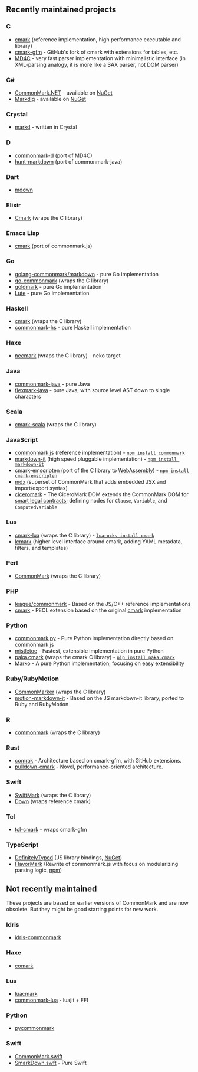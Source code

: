 ## Recently maintained projects

### C

- [cmark](https://github.com/commonmark/cmark) (reference
  implementation, high performance executable and library)
- [cmark-gfm](https://github.com/github/cmark) - GitHub's fork of cmark with extensions for tables, etc.
- [MD4C](https://github.com/mity/md4c) - very fast parser implementation with minimalistic interface (in XML-parsing analogy, it is more like a SAX parser, not DOM parser)

### C# ###

- [CommonMark.NET](https://github.com/Knagis/CommonMark.NET) - available on [NuGet](https://www.nuget.org/packages/CommonMark.NET/)
- [Markdig](https://github.com/lunet-io/markdig) - available on [NuGet](https://www.nuget.org/packages/Markdig/)

### Crystal

- [markd](https://github.com/icyleaf/markd) - written in Crystal

### D

- [commonmark-d](https://github.com/p0nce/commonmark-d) (port of MD4C)
- [hunt-markdown](https://github.com/huntlabs/hunt-markdown) (port of commonmark-java)

### Dart

- [mdown](https://github.com/dikmax/mdown)

### Elixir

- [Cmark](https://github.com/asaaki/cmark.ex) (wraps the C library)

### Emacs Lisp

- [cmark](https://github.com/taku0/cmark-el) (port of commonmark.js)

### Go

- [golang-commonmark/markdown](https://gitlab.com/golang-commonmark/markdown) - pure Go implementation
- [go-commonmark](https://github.com/rhinoman/go-commonmark) (wraps the C library)
- [goldmark](https://github.com/yuin/goldmark) - pure Go implementation
- [Lute](https://github.com/b3log/lute) - pure Go implementation

### Haskell

- [cmark](http://hackage.haskell.org/package/cmark) (wraps the C library)
- [commonmark-hs](https://github.com/jgm/commonmark-hs) - pure Haskell implementation

### Haxe

- [necmark](https://github.com/ConstNW/necmark) (wraps the C library) - neko target

### Java

- [commonmark-java](https://github.com/atlassian/commonmark-java) - pure Java
- [flexmark-java](https://github.com/vsch/flexmark-java) - pure Java, with source level AST down to single characters

### Scala

- [cmark-scala](https://github.com/sparsetech/cmark-scala) (wraps the C library)

### JavaScript

- [commonmark.js](https://github.com/jgm/commonmark.js) (reference
  implementation) - [`npm install commonmark`](https://www.npmjs.org/package/commonmark)
- [markdown-it](https://github.com/markdown-it/markdown-it) (high speed pluggable implementation) - [`npm install markdown-it`](https://www.npmjs.org/package/markdown-it)
- [cmark-emscripten](https://github.com/mvasilkov/cmark-emscripten) (port of the C library to [WebAssembly](https://developer.mozilla.org/en-US/docs/WebAssembly)) - [`npm install cmark-emscripten`](https://www.npmjs.com/package/cmark-emscripten)
- [mdx](https://github.com/mdx-js/mdx) (superset of CommonMark that adds embedded JSX and import/export syntax)
- [ciceromark](https://github.com/accordproject/markdown-transform) - The CiceroMark DOM extends the CommonMark DOM for [smart legal contracts](www.accordproject.org); defining nodes for `Clause`, `Variable`, and `ComputedVariable`  

### Lua

- [cmark-lua](https://github.com/jgm/cmark-lua) (wraps the C library) - [`luarocks install cmark`](https://luarocks.org/modules/jgm/cmark)
- [lcmark](https://github.com/jgm/lcmark) (higher level interface around cmark, adding YAML metadata, filters, and templates)

### Perl

- [CommonMark](https://metacpan.org/release/CommonMark) (wraps the C library)

### PHP

- [league/commonmark](http://commonmark.thephpleague.com/) - Based on the JS/C++ reference implementations
- [cmark](http://docs.php.net/cmark) - PECL extension based on the original [cmark](https://github.com/jgm/cmark) implementation

### Python

- [commonmark.py](https://github.com/rtfd/commonmark.py) - Pure Python implementation directly based on commonmark.js
- [mistletoe](https://github.com/miyuchina/mistletoe) - Fastest, extensible implementation in pure Python
- [paka.cmark](https://github.com/PavloKapyshin/paka.cmark) (wraps the cmark C
library) - [`pip install paka.cmark`](https://pypi.python.org/pypi/paka.cmark)
- [Marko](https://github.com/frostming/marko) - A pure Python implementation, focusing on easy extensibility

### Ruby/RubyMotion

- [CommonMarker](https://github.com/gjtorikian/commonmarker) (wraps the C library)
- [motion-markdown-it](https://github.com/digitalmoksha/motion-markdown-it/) - Based on the JS markdown-it library, ported to Ruby and RubyMotion

### R

 - [commonmark](http://cran.r-project.org/package=commonmark) (wraps the C library)

### Rust

 - [comrak](https://github.com/kivikakk/comrak) - Architecture based on cmark-gfm, with GitHub extensions.
 - [pulldown-cmark](https://github.com/google/pulldown-cmark) - Novel, performance-oriented architecture.

### Swift

  - [SwiftMark](https://github.com/Pyroh/SwiftMark) (wraps the C library)
  - [Down](https://github.com/iwasrobbed/Down) (wraps reference cmark)

### Tcl

  - [tcl-cmark](https://github.com/apnadkarni/tcl-cmark) - wraps cmark-gfm

### TypeScript

  - [DefinitelyTyped](https://github.com/DefinitelyTyped/DefinitelyTyped) (JS library bindings, [NuGet](https://www.nuget.org/packages/commonmark.TypeScript.DefinitelyTyped))
  - [FlavorMark](https://github.com/AnyhowStep/flavormark) (Rewrite of commonmark.js with focus on modularizing parsing logic, [npm](https://www.npmjs.com/package/flavormark))


## Not recently maintained

These projects are based on earlier versions of CommonMark and are now obsolete.  But they might be good starting points for new work.

### Idris

- [idris-commonmark](https://github.com/soimort/idris-commonmark)

### Haxe

- [comark](https://github.com/ConstNW/comark)

### Lua

- [luacmark](https://github.com/jturner/luacmark)
- [commonmark-lua](https://github.com/jgm/commonmark-lua) - luajit + FFI

### Python

- [pycommonmark](https://github.com/bpabel/pycommonmark)


### Swift

- [CommonMark.swift](https://github.com/bnickel/CommonMark.swift)
- [SmarkDown.swft](https://github.com/SwiftStudies/SmarkDown) - Pure Swift